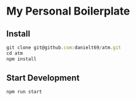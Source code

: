 # My Personal Boilerplate

## Install
```javascript
git clone git@github.com:danielt69/atm.git
cd atm
npm install
```

## Start Development
```javascript
npm run start
```
